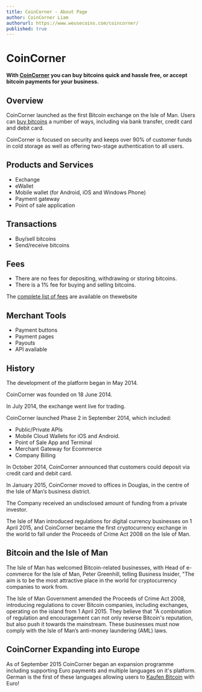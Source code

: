 ```yaml
---
title: CoinCorner - About Page
author: CoinCorner Liam
authorurl: https://www.weusecoins.com/coincorner/
published: true
---
```

<h1>CoinCorner</h1>
<p><b>With <a title="CoinCorner" href="https://www.coincorner.com/" target="_blank">CoinCorner</a> you can buy bitcoins quick and hassle free, or accept bitcoin payments for your business.</b></p>
<h2>Overview</h2>
<p>CoinCorner launched as the first Bitcoin exchange on the Isle of Man. Users can <a title="CoinCorner" href="https://www.coincorner.com/" target="_blank">buy bitcoins</a> a number of ways, including via bank transfer, credit card and debit card.</p>
<p>CoinCorner is focused on security and keeps over 90% of customer funds in cold storage as well as offering two-stage authentication to all users.</p>
<h2>Products and Services</h2>
<ul>
<li>Exchange</li>
<li>eWallet</li>
<li>Mobile wallet (for Android, iOS and Windows Phone)</li>
<li>Payment gateway</li>
<li>Point of sale application</li>
</ul>
<h2>Transactions</h2>
<ul>
<li>Buy/sell bitcoins</li>
<li>Send/receive bitcoins</li>
</ul>
<h2>Fees</h2>
<ul>
<li>There are no fees for depositing, withdrawing or storing bitcoins.</li>
<li>There is a 1% fee for buying and selling bitcoins.</li>
</ul>
<p>The <a title="CoinCorner Fees" href="https://www.coincorner.com/Fees" target="_blank">complete list of fees</a> are available on thewebsite</p>
<h2>Merchant Tools</h2>
<ul>
<li>Payment buttons</li>
<li>Payment pages</li>
<li>Payouts</li>
<li>API available</li>
</ul>
<h2>History</h2>
<p>The development of the platform began in May 2014.</p>
<p>CoinCorner was founded on 18 June 2014.</p>
<p>In July 2014, the exchange went live for trading.</p>
<p>CoinCorner launched Phase 2 in September 2014, which included:</p>
<ul>
<li>Public/Private APIs</li>
<li>Mobile Cloud Wallets for iOS and Android.</li>
<li>Point of Sale App and Terminal</li>
<li>Merchant Gateway for Ecommerce</li>
<li>Company Billing</li>
</ul>
<p>In October 2014, CoinCorner announced that customers could deposit via credit card and debit card.</p>
<p>In January 2015, CoinCorner moved to offices in Douglas, in the centre of the Isle of Man’s business district.</p>
<p>The Company received an undisclosed amount of funding from a private investor.</p>
<p>The Isle of Man introduced regulations for digital currency businesses on 1 April 2015, and CoinCorner became the first cryptocurrency exchange in the world to fall under the Proceeds of Crime Act 2008 on the Isle of Man.</p>
<h2>Bitcoin and the Isle of Man</h2>
<p>The Isle of Man has welcomed Bitcoin-related businesses, with Head of e-commerce for the Isle of Man, Peter Greenhill, telling Business Insider, "The aim is to be the most attractive place in the world for cryptocurrency companies to work from.</p>
<p>The Isle of Man Government amended the Proceeds of Crime Act 2008, introducing regulations to cover Bitcoin companies, including exchanges, operating on the island from 1 April 2015. They believe that "A combination of regulation and encouragement can not only reverse Bitcoin's reputation, but also push it towards the mainstream. These businesses must now comply with the Isle of Man’s anti-money laundering (AML) laws.</p>
<h2>CoinCorner Expanding into Europe</h2>
<p>As of September 2015 CoinCorner began an expansion programme including supporting Euro payments and multiple languages on it's platform. German is the first of these languages allowing users to <a title="Kaufen bitcoin" href="https://www.coincorner.com/de" target="_blank">Kaufen Bitcoin</a> with Euro!
